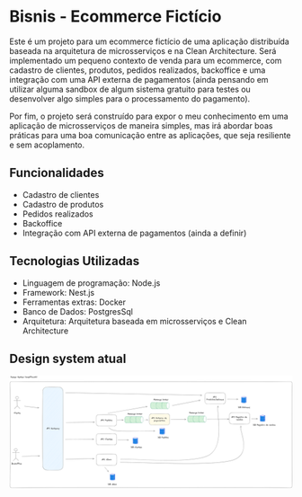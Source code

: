 # Bisnis - Ecommerce Fictício

Este é um projeto para um ecommerce fictício de uma aplicação distribuída baseada na arquitetura de microsserviços 
e na Clean Architecture. Será implementado um pequeno contexto de venda para um ecommerce, com cadastro de clientes, 
produtos, pedidos realizados, backoffice e uma integração com uma API externa de pagamentos (ainda pensando em utilizar 
alguma sandbox de algum sistema gratuito para testes ou desenvolver algo simples para o processamento do pagamento). 

Por fim, o projeto será construído para expor o meu conhecimento em uma aplicação de microsserviços de maneira simples, 
mas irá abordar boas práticas para uma boa comunicação entre as aplicações, que seja resiliente e sem acoplamento.

## Funcionalidades

- Cadastro de clientes
- Cadastro de produtos
- Pedidos realizados
- Backoffice
- Integração com API externa de pagamentos (ainda a definir)

## Tecnologias Utilizadas

- Linguagem de programação: Node.js
- Framework: Nest.js
- Ferramentas extras: Docker
- Banco de Dados: PostgresSql
- Arquitetura: Arquitetura baseada em microsserviços e Clean Architecture

## Design system atual

![design-system](public/design-system-bisnis.png)
